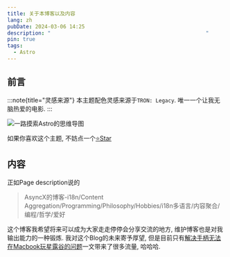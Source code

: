 ```yaml
---
title: 关于本博客以及内容
lang: zh
pubDate: 2024-03-06 14:25
description: "                                                  "
pin: true
tags:
  - Astro
---
```

## 前言
:::note{title="灵感来源"}
本主题配色灵感来源于`TRON: Legacy`. 唯一一个让我无脑热爱的电影.
:::

![一路摸索Astro的思维导图](https://r2.asyncx.top/images/202402281206521.png)

如果你喜欢这个主题, 不妨点一个[⭐️Star](https://github.com/A5yncX/DG)

## 内容

正如Page description说的

> AsyncX的博客-i18n/Content Aggregation/Programming/Philosophy/Hobbies/i18n多语言/内容聚合/编程/哲学/爱好

这个博客我希望将来可以成为大家走走停停会分享交流的地方, 维护博客也是对我输出能力的一种锻炼. 我对这个Blog的未来寄予厚望, 但是目前只有[解决手柄无法在Macbook玩星露谷的问题](https://blog.asyncx.top/zh/blog/2023-10-26/)一文带来了很多流量, 哈哈哈.